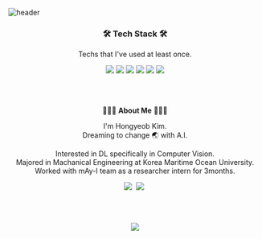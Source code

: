 ![header](https://capsule-render.vercel.app/api?type=wave&color=auto&height=300&section=header&text=HONGYEOB%20KIM&fontSize=60)


<h3 align='center'>🛠 Tech Stack 🛠</h3>

<p align='center' font-weight='bold'> Techs that I've used at least once.</p>
<p align='center'>
<img src="https://img.shields.io/badge/Python-3766AB?style=flat&logo=Python&logoColor=white"> 
<img src="https://img.shields.io/badge/Docker-148CFF?style=flat&logo=Docker&logoColor=white"> 
<img src="https://img.shields.io/badge/Pytorch-FF3232?style=flat&logo=Pytorch&logoColor=white"> 
<img src="https://img.shields.io/badge/Tensorflow-FF8C0A?style=flat&logo=Tensorflow&logoColor=white"> 
<img src="https://img.shields.io/badge/Numpy-1E8449?style=flat&logo=Numpy&logoColor=white">
<img src="https://img.shields.io/badge/MySQL-FFD228?style=flat&logo=MySQL&logoColor=white">
</p>
<br></br>

<p align='center'> 👨🏻‍💻 <strong>About Me</strong> 👨🏻‍💻 </p>
<p align='center'> I'm Hongyeob Kim. 
<br> Dreaming to change 🌏 with A.I. 
</p>

<p align='center'>
Interested in DL specifically in Computer Vision.
<br> Majored in Machanical Engineering at Korea Maritime Ocean University.
<br> Worked with mAy-I team as a researcher intern for 3months.
</p>

<p align='center'> 
    <a href="mailto:mai.hong0924@gmail.com"><img src="https://img.shields.io/badge/Mail-FF5050?style=flat&logo=Gmail&logoColor=white&link=""/></a>&nbsp
    <a href="maihon.oopy.io"><img src="https://img.shields.io/badge/Blog-000000?style=flat&logo=Notion&logoColor=white"/></a>&nbsp
</p>
<br></br>

<p align='center'>
<img src="https://github-readme-stats.vercel.app/api?username=MaiHon">
</p>
